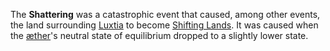 The **Shattering** was a catastrophic event that caused, among other events, the land surrounding [Luxtia](<../Locations/Luxtia.md>) to become [Shifting Lands](<../Locations/Shifting Lands.md>). It was caused when the [æther](<../Æther/Æther.md>)'s neutral state of equilibrium dropped to a slightly lower state.